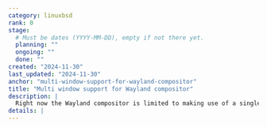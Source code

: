 ```yaml
---
category: linuxbsd
rank: 0
stage:
  # Must be dates (YYYY-MM-DD), empty if not there yet.
  planning: ""
  ongoing: ""
  done: ""
created: "2024-11-30"
last_updated: "2024-11-30"
anchor: "multi-window-support-for-wayland-compositor"
title: "Multi window support for Wayland compositor"
description: |
  Right now the Wayland compositor is limited to making use of a single window. In order to achieve parity with other platforms, we need to add support for creating multiple windows.
details: |
---
```

